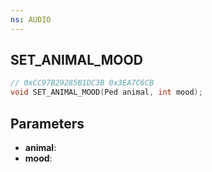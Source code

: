```yaml
---
ns: AUDIO
---
```

## SET_ANIMAL_MOOD

```c
// 0xCC97B29285B1DC3B 0x3EA7C6CB
void SET_ANIMAL_MOOD(Ped animal, int mood);
```

## Parameters
* **animal**:
* **mood**:
